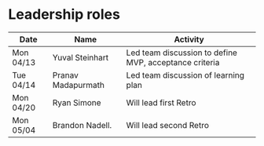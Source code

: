 # Leadership roles

| Date      | Name              | Activity                                               |
|-----------|-------------------|--------------------------------------------------------|
| Mon 04/13 | Yuval Steinhart   | Led team discussion to define MVP, acceptance criteria | 
| Tue 04/14 | Pranav Madapurmath| Led team discussion of learning plan                   | 
| Mon 04/20 | Ryan Simone       | Will lead first Retro                                  |
| Mon 05/04 | Brandon Nadell.   | Will lead second Retro                                 |




